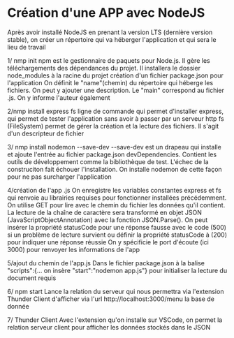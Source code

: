 # Création d'une APP avec NodeJS

Après avoir installé NodeJS en prenant la version LTS (dernière version stable), on créer un répertoire qui va héberger l'application et qui sera le lieu de travail

1/ nmp init
npm est le gestionnaire de paquets pour Node.js. Il gère les téléchargements des dépendances du projet. Il installera le dossier node_modules à la racine du projet
création d'un fichier package.json pour l'application 
On définit le "name"(chemin) du répertoire qui héberge les fichiers. On peut y ajouter une description. Le "main" correspond au fichier .js. On y informe l'auteur également 

2/nmp install express fs
ligne de commande qui permet d'installer express, qui permet de tester l'application sans avoir à passer par un serveur http 
fs (FileSystem) permet de gérer la création et la lecture des fichiers. Il s'agit d'un descripteur de fichier

3/ nmp install nodemon --save-dev
--save-dev est un drapeau qui installe et ajoute l'entrée au fichier package.json devDependencies. Contient les outils de développement comme la bibliothèque de test. 
L'échec de la construciton fait échouer l'installation. 
On installe nodemon de cette façon pour ne pas surcharger l'application

4/création de l'app .js
On enregistre les variables constantes express et fs qui renvoie au librairies requises pour fonctionner installées précédemment. 
On utilise GET pour lire avec le chemin du fichier les données qu'il contient.
La lecture de la chaîne de caractère sera transformé en objet JSON (JavaScriptObjectAnnotation) avec la fonction JSON.Parse(). 
On peut insérer la propriété statusCode pour une réponse fausse avec le code (500) si un problème de lecture survient ou définir la propriété statusCode à (200) pour indiquer une réponse réussie
On y spécificie le port d'écoute (ici 3000) pour renvoyer les informations de l'app

5/ajout du chemin de l'app.js
Dans le fichier package.json à la balise "scripts":{... on insère "start":"nodemon app.js"} pour initialiser la lecture du document requis

6/ npm start
Lance la relation du serveur qui nous permettra via l'extension Thunder Client d'afficher via l'url http://localhost:3000/menu la base de donnée

7/ Thunder Client
Avec l'extension qu'on installe sur VSCode, on permet la relation serveur client pour afficher les données stockés dans le JSON
